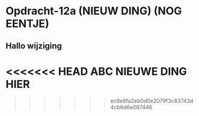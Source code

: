 # Opdracht-12a (NIEUW DING) (NOG EENTJE)

## Hallo wijziging
<<<<<<< HEAD
ABC NIEUWE DING HIER
=======
>>>>>>> ec9e8fa2eb0d0e2079f3c83743d4cb6d6e087446
